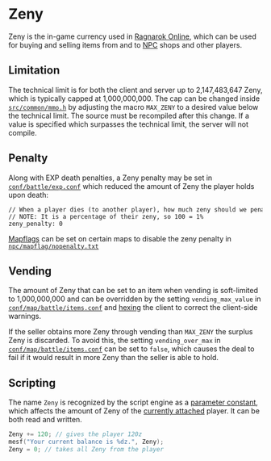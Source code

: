 # Zeny

Zeny is the in-game currency used in [Ragnarok Online](https://en.wikipedia.org/wiki/Ragnarok_Online), which can be used
for buying and selling items from and to [NPC](./npc.md) shops and other players.

## Limitation

The technical limit is for both the client and server up to 2,147,483,647 Zeny, which is typically capped at
1,000,000,000. The cap can be changed inside
[`src/common/mmo.h`](https://github.com/HerculesWS/Hercules/blob/stable/src/common/mmo.h) by adjusting the macro
`MAX_ZENY` to a desired value below the technical limit. The source must be recompiled after this change. If a value is
specified which surpasses the technical limit, the server will not compile.

## Penalty

Along with EXP death penalties, a Zeny penalty may be set in
[`conf/battle/exp.conf`](https://github.com/HerculesWS/Hercules/blob/stable/conf/battle/exp.conf) which reduced the
amount of Zeny the player holds upon death:

```
// When a player dies (to another player), how much zeny should we penalize them with?
// NOTE: It is a percentage of their zeny, so 100 = 1%
zeny_penalty: 0
```

[Mapflags](../scripting/mapflag.md) can be set on certain maps to disable the zeny penalty in
[`npc/mapflag/nopenalty.txt`](https://github.com/HerculesWS/Hercules/blob/stable/npc/mapflag/nopenalty.txt)

## Vending

The amount of Zeny that can be set to an item when vending is soft-limited to 1,000,000,000 and can be overridden by the
setting `vending_max_value` in
[`conf/map/battle/items.conf`](https://github.com/HerculesWS/Hercules/blob/stable/conf/map/battle/items.conf) and
[hexing](../client/hexing.md) the client to correct the client-side warnings.

If the seller obtains more Zeny through vending than `MAX_ZENY` the surplus Zeny is discarded. To avoid this, the
setting `vending_over_max` in
[`conf/map/battle/items.conf`](https://github.com/HerculesWS/Hercules/blob/stable/conf/map/battle/items.conf) can be set to
`false`, which causes the deal to fail if it would result in more Zeny than the seller is able to hold.

## Scripting

The name `Zeny` is recognized by the script engine as a [parameter constant](../scripting/parameter-constant.md), which
affects the amount of Zeny of the [currently attached](./rid.md#usage) player. It can be both read and written.

```C
Zeny += 120; // gives the player 120z
mesf("Your current balance is %dz.", Zeny);
Zeny = 0; // takes all Zeny from the player
```
